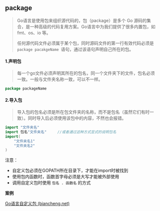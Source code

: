 ## package

>Go语言是使用包来组织源代码的，包（package）是多个 Go 源码的集合，是一种高级的代码复用方案。Go语言中为我们提供了很多内置包，如 fmt、os、io 等。
>
>任何源代码文件必须属于某个包，同时源码文件的第一行有效代码必须是`package pacakgeName `语句，通过该语句声明自己所在的包。

#### 1.声明包

> 每一个go文件必须声明其所在的包名，同一个文件夹下的文件，包名必须一致。一般与文件夹名称一致，可以不一样。

```go
package packageName
```

#### 2.导入包

> 导入包的包名必须是所在包文件夹的名称，而不是包名（虽然它们有时一致）。同时导入后必须使用该包中的内容，不然也会报错。

```go
import "文件夹名"
import 包名"文件夹名"		//或者通过这种方式显式的说明包名
import(
	"文件夹名1"
    "文件夹名2"
)
```

注意：

* 自定义包必须在GOPATH所在目录下，才能在import时被找到
* 使用包内函数时，函数首字母必须是大写才能被外部使用
* 调用自定义包时使用 `包名 . 函数名` 的方式



**案例**

[Go语言自定义包 (biancheng.net)](http://c.biancheng.net/view/5123.html)